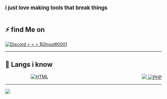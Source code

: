 <div style='font-size:1.2em'>
	<b>i just love making tools that break things</b>
	<br>

</div>

<br>

## ⚡ find  Me on

<div align='left' style="display: flex; justify-content: space-between;">
	<a href='#'>
	<img src=https://img.shields.io/badge/$Ghoul%230001-hi-red' alt='Discord = = = $Ghoul#0001'>
	</a>
</div>

<hr>

## 🔧 Langs i know 

<div align='left' style="display: flex; justify-content: space-between;">
	&emsp;
	<a href='https://developer.mozilla.org/en-US/docs/Web/HTML'>
		<img src='https://img.shields.io/badge/code-html-E34F26?logo=html5&logoWidth=30&labelColor=black&style=for-the-badge' alt='HTML'>
	</a>
	&emsp;
	<a href='#'>
	</a>
	&emsp;
	<a href='#'>
		<img src='https://img.shields.io/badge/Python-xd-red>
	</a>
	&emsp;
	<a href='https://www.php.net/'>
		<img src='https://img.shields.io/badge/code-php-777BB4?logoWidth=30&labelColor=black&style=for-the-badge&logo=php' alt='PHP'>
	</a>
	
</div>
<hr>

<img src="https://komarev.com/ghpvc/?username=internetkingpin&style=flat-square">
